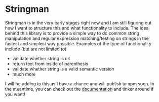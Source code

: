 # Stringman

Stringman is in the very early stages right now and I am still figuring out how I want to structure this and what functionality to include. The idea behind this library is to provide a simple way to do common string manipulation and regular expression matching/testing on strings in the fastest and simplest way possible. Examples of the type of functionality include (but are not limited to):

- validate whether string is url
- return text from inside of parenthesis
- validate whether string is a valid semantic version
- much more

I will be adding to this as I have a chance and will publish to npm soon. In the meantime, you can check out the [documentation](https://jgdigitaljedi.github.io/stringman/) and tinker around if you want!
